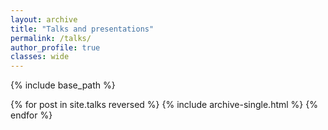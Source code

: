```yaml
---
layout: archive
title: "Talks and presentations"
permalink: /talks/
author_profile: true
classes: wide
---
```


{% include base_path %}

{% for post in site.talks reversed %}
  {% include archive-single.html %}
{% endfor %}
